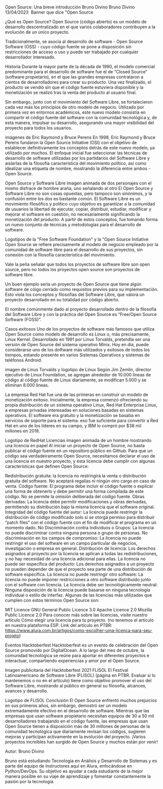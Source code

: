 Open Source: Una breve introducción
Bruno Divino
Bruno Divino
13/04/2023
​ Banner que dice "Open Source

¿Qué es Open Source?
Open Source (código abierto) es un modelo de desarrollo descentralizado en el que varios colaboradores contribuyen a la evolución de un único proyecto.

Tradicionalmente, se asocia al desarrollo de software - Open Source Software (OSS) - cuyo código fuente se pone a disposición sin restricciones de acceso o uso y puede ser trabajado por cualquier desarrollador interesado.

Historia
Durante la mayor parte de la década de 1990, el modelo comercial predominante para el desarrollo de software fue el de “Closed Source” (software propietario), en el que las grandes empresas contrataron a cientos de desarrolladores para crear su producto. Una vez finalizado, el producto se vendió sin que el código fuente estuviera disponible y la monetización se realizó tras la venta del producto al usuario final.

Sin embargo, junto con el movimiento del Software Libre, se fortalecieron cada vez más los principios de otro modelo de negocio. Utilizado por primera vez en entornos académicos, este nuevo modelo consistía en compartir el código fuente del software con la comunidad tecnológica y, de esta manera, impulsar su desarrollo, asegurando una mayor visibilidad del proyecto para todos los usuarios.

imágenes de Eric Raymond y Bruce Perens
En 1998, Eric Raymond y Bruce Perens fundaron la Open Source Initiative (OSI) con el objetivo de establecer definitivamente los conceptos detrás de este nuevo modelo, ya utilizado por muchos. El enfoque inicial fue seleccionar las técnicas de desarrollo de software utilizadas por los partidarios del Software Libre y aislarlas de la filosofía característica del movimiento político, así como idealizar una etiqueta de nombre, mostrando la diferencia entre ambos - Open Source.

Open Source y Software Libre
Imagen animada de dos personajes con el mismo disfrace de hombre araña, uno señalando al otro
El Open Source y Software Libre no son cosas opuestas, pero tampoco son sinónimos, y la confusión entre los dos es bastante común. El Software Libre es un movimiento filosófico y político cuyo objetivo es garantizar a la comunidad de usuarios la libertad de ejecutar, copiar, distribuir, estudiar, modificar y mejorar el software en cuestión, no necesariamente significando la monetización del producto. A partir de estos conceptos, fue tomando forma un nuevo conjunto de técnicas y metodologías para el desarrollo de software.

Logotipos de la "Free Software Foundation" y la "Open Source Initiative
Open Source se refiere precisamente al modelo de negocio empleado por la comunidad de software libre para el desarrollo de sus proyectos, sin conexión con la filosofía característica del movimiento.

Vale la peña señalar que todos los proyectos de software libre son open source, pero no todos los proyectos open source son proyectos de software libre.

Un buen ejemplo sería un proyecto de Open Source que tiene algún software de cóigo cerrado como requisitos previos para su implementación. Esto viola los conceptos y filosofías del Software Libre, que valora un proyecto desarrollado en su totalidad por código abierto.

El nombre comúnmente dado al proyecto desarrollado dentro de la filosofía del Software Libre y con la práctica del Open Source es “Free/Open Source Software (FOSS)”.

Casos exitosos
Uno de los proyectos de software más famosos que utiliza Open Source como modelo de desarrollo es Linux o, más precisamente, Linux Kernel. Desarrollado en 1991 por Linus Torvalds, pretendía ser una versión de Open Source del sistema operativo Minix. Hoy en día, puede considerarse uno de los doftware más utilizados y exitosos de todos los tiempos, estando presente en varios Sistemas Operativos y sistemas de teléfonos Android.

imagen de Linus Torvalds y logotipo de Linux
Según Jim Zemlin, director ejecutivo de Linux Foundation, se agregan alrededor de 10.000 líneas de código al código fuente de Linux diariamente, se modifican 5.000 y se eliminan 8.000 líneas.

La empresa Red Hat fue una de las primeras en construir un modelo de monetización exitoso. Inicialmente, la empresa comenzó ofreciendo su propia distribución de un sistema operativo Linux, Red Hat Enterprise Linux, a empresas privadas interesadas en soluciones basadas en sistemas operativos. El software era gratuito y la monetización se basaba en servicios de soporte para el sistema. eso fue suficiente para convertir a Red Hat en uno de los líderes en su campo, y IBM lo compró por $38 mil millones en 2018.

Logotipo de RedHat
Licencias
imagen animada de un hombre mostrando una licencia en papel
Al iniciar un proyecto de Open Source, no basta publicar el código fuente en un repositoro público en Github. Para que un código sea verdadeiramente Open Source, necesitamos declarar el uso de una licencia en nuestro proyecto, y esta licencia debe cumplir con algunas características que definen Open Source:

Redistribución gratuita: la licencia no restringirá la venta o distribución gratuita del software. No aceptará regalías ni ningún otro cargo en caso de venta.
Código fuente: El programa debe incluir el código fuente o explicar una forma de obtenerlo y debe permitir una forma compilada de este código. No se permite la omisión deliberada del código fuente.
Obras derivadas: La licencia debe permitir modificaciones y obras derivadas, permitiendo su distribución bajo la misma licencia que el software original.
Integridad del código fuente del autor: La licencia puede restringir la distribución de código modificado solo si se otorga permiso para distribuir “patch files” con el código fuente con el fin de modificar el programa en un momento dado.
No Discriminación contra Individuos o Grupos: La licencia no puede discriminar contra ninguna persona o grupo de personas.
No discriminación en los campos de compromiso: La licencia no puede restringir el uso del software en un campo particular de negocios, investigación o empresa en general.
Distribución de licencia: Los derechos asignados al proyecto por la licencia se aplican a todas las redistribuciones, y no hay necesidad de una licencia adicional para ellas.
La licencia no puede ser específica del producto: Los derechos asignados a un proyecto no pueden depender de que el proyecto sea parte de una distribución de software específica.
La licencia no puede restringir otro software: La licencia no puede imponer restricciones a otro software distribuido junto con el software con licencia.
La licencia debe ser tecnológicamente neutral: Ninguna disposición de la licencia puede basarse en ninguna tecnología individual o estilo de interfaz.
Algunas de las licencias más utilizadas que cumplen con estos términos Open Source son:

MIT Licence
GNU General Public Licence 3.0
Apache Licence 2.0
Mozilla Public Licence 2.0
Para conocer más sobre las licencias, visite nuestro artículo Cómo elegir una licencia para tu proyecto. (no tenemos el artículo en nuestra plataforma ESP. Link del artículo en PTBR: https://www.alura.com.br/artigos/como-escolher-uma-licenca-para-seu-projeto)

Eventos
Hacktoberfest
Hacktoberfest es un evento de celebración del Open Source promovido por DigitalOcean. A lo largo del mes de octubre, la comunidad tecnológica se reúne para aportar en diferentes proyectos e interactuar, compartiendo experiencias y amor por el Open Source.

Imagen publicitaria del Hacktoberfest 2021
FLISOL
El Festival Latinoamericano de Software Libre (FLISOL) (página en PTBR. Evaluar si lo mantenemos o no en el artículo) tiene como objetivo promover el uso del Software Libre, mostrando al público en general su filosofía, alcances, avances y desarrollo.

Logotipo de FLISOL
Conclusión
El Open Source enfrentó muchos prejuicios en sus primeros años, sin embargo, demostró ser un modelo extremadamente efectivo en el desarrollo de software. Mientras que las empresas que usan software propietario necesitan equipos de 30 a 50 mil desarrolladores trabajando en el código fuente, las empresas que usan Open Source tienen a disposición más de 30 millones de personas de la comunidad tecnológica que diariamente revisan los códigos, sugieren mejoras y participan activamente en la evolución del proyecto. ¡Varios proyectos increíbles han surgido de Open Source y muchos están por venir!


Autor: Bruno Divino

Bruno está estudiando Tecnología en Análisis y Desarrollo de Sistemas y es parte del equipo de Instructores aquí en Alura, enfocándose en Python/DevOps. Su objetivo es ayudar a cada estudiante de la mejor manera posible en su viaje de aprendizaje y fomentar constantemente la pasión por la tecnología.